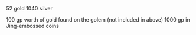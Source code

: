 52 gold
1040 silver

100 gp worth of gold found on the golem (not included in above)
1000 gp in Jing-embossed coins